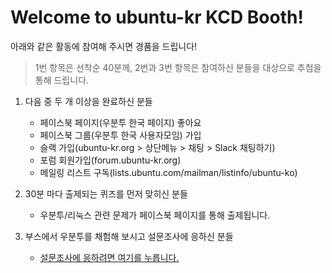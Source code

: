 # Welcome to ubuntu-kr KCD Booth!

아래와 같은 활동에 참여해 주시면 경품을 드립니다!
> 1번 항목은 선착순 40분께, 2번과 3번 항목은 참여하신 분들을 대상으로 추첨을
> 통해 드립니다.
1. 다음 중 두 개 이상을 완료하신 분들
	- 페이스북 페이지(우분투 한국 페이지) 좋아요
	- 페이스북 그룹(우분투 한국 사용자모임) 가입
	- 슬랙 가입(ubuntu-kr.org > 상단메뉴 > 채팅 > Slack 채팅하기)
	- 포럼 회원가입(forum.ubuntu-kr.org)
	- 메일링 리스트 구독(lists.ubuntu.com/mailman/listinfo/ubuntu-ko)

2. 30분 마다 출제되는 퀴즈를 먼저 맞히신 분들
	- 우분투/리눅스 관련 문제가 페이스북 페이지를 통해 출제됩니다.

3. 부스에서 우분투를 채험해 보시고 설문조사에 응하신 분들
	- [설문조사에 응하려면 여기를 누릅니다.](https://survey.ubuntu-kr.org/index.php/586895?lang=ko)
